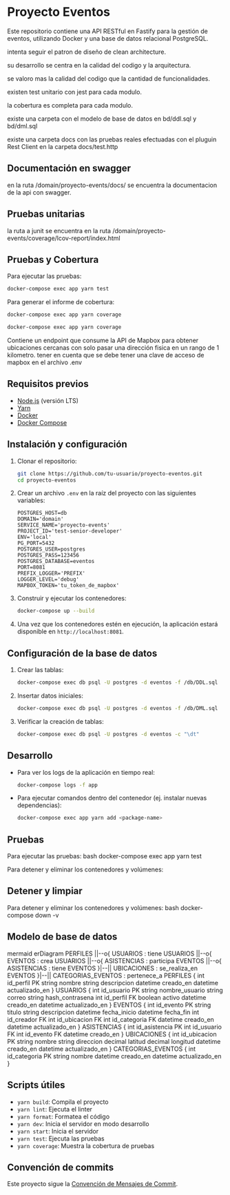 # Proyecto Eventos

Este repositorio contiene una API RESTful en Fastify para la gestión de eventos, utilizando Docker y una base de datos relacional PostgreSQL.

intenta seguir el patron de diseño de clean architecture.

su desarrollo se centra en la calidad del codigo y la arquitectura.

se valoro mas la calidad del codigo que la cantidad de funcionalidades.

existen test unitario con jest para cada modulo.

la cobertura es completa para cada modulo.

existe una carpeta con el modelo de base de datos en bd/ddl.sql y bd/dml.sql

existe una carpeta docs con las pruebas reales efectuadas con el pluguin Rest Client en la carpeta docs/test.http

## Documentación en swagger

en la ruta /domain/proyecto-events/docs/ se encuentra la documentacion de la api con swagger.

## Pruebas unitarias
la ruta a junit se encuentra en la ruta /domain/proyecto-events/coverage/lcov-report/index.html

## Pruebas y Cobertura

Para ejecutar las pruebas:

```bash
docker-compose exec app yarn test
```

Para generar el informe de cobertura:

```bash
docker-compose exec app yarn coverage
```

```bash
docker-compose exec app yarn coverage
```

Contiene un endpoint que consume la API de Mapbox para obtener ubicaciones cercanas con solo pasar una dirección fisica en un rango de 1 kilometro.
tener en cuenta que se debe tener una clave de acceso de mapbox en el archivo .env

## Requisitos previos

- [Node.js](https://nodejs.org/) (versión LTS)
- [Yarn](https://yarnpkg.com/)
- [Docker](https://www.docker.com/)
- [Docker Compose](https://docs.docker.com/compose/)

## Instalación y configuración

1. Clonar el repositorio:
   ```bash
   git clone https://github.com/tu-usuario/proyecto-eventos.git
   cd proyecto-eventos
   ```

2. Crear un archivo `.env` en la raíz del proyecto con las siguientes variables:
   ```
   POSTGRES_HOST=db
   DOMAIN='domain'
   SERVICE_NAME='proyecto-events'
   PROJECT_ID='test-senior-developer'
   ENV='local'
   PG_PORT=5432
   POSTGRES_USER=postgres
   POSTGRES_PASS=123456
   POSTGRES_DATABASE=eventos
   PORT=8081
   PREFIX_LOGGER='PREFIX'
   LOGGER_LEVEL='debug'
   MAPBOX_TOKEN='tu_token_de_mapbox'
   ```

3. Construir y ejecutar los contenedores:
   ```bash
   docker-compose up --build
   ```

4. Una vez que los contenedores estén en ejecución, la aplicación estará disponible en `http://localhost:8081`.

## Configuración de la base de datos

1. Crear las tablas:
   ```bash
   docker-compose exec db psql -U postgres -d eventos -f /db/DDL.sql
   ```

2. Insertar datos iniciales:
   ```bash
   docker-compose exec db psql -U postgres -d eventos -f /db/DML.sql
   ```

3. Verificar la creación de tablas:
   ```bash
   docker-compose exec db psql -U postgres -d eventos -c "\dt"
   ```

## Desarrollo

- Para ver los logs de la aplicación en tiempo real:
  ```bash
  docker-compose logs -f app
  ```

- Para ejecutar comandos dentro del contenedor (ej. instalar nuevas dependencias):
  ```bash
  docker-compose exec app yarn add <package-name>
  ```

## Pruebas

Para ejecutar las pruebas:
bash
docker-compose exec app yarn test


Para detener y eliminar los contenedores y volúmenes:
## Detener y limpiar

Para detener y eliminar los contenedores y volúmenes:
bash
docker-compose down -v

## Modelo de base de datos
mermaid
erDiagram
PERFILES ||--o{ USUARIOS : tiene
USUARIOS ||--o{ EVENTOS : crea
USUARIOS ||--o{ ASISTENCIAS : participa
EVENTOS ||--o{ ASISTENCIAS : tiene
EVENTOS }|--|| UBICACIONES : se_realiza_en
EVENTOS }|--|| CATEGORIAS_EVENTOS : pertenece_a
PERFILES {
int id_perfil PK
string nombre
string descripcion
datetime creado_en
datetime actualizado_en
}
USUARIOS {
int id_usuario PK
string nombre_usuario
string correo
string hash_contrasena
int id_perfil FK
boolean activo
datetime creado_en
datetime actualizado_en
}
EVENTOS {
int id_evento PK
string titulo
string descripcion
datetime fecha_inicio
datetime fecha_fin
int id_creador FK
int id_ubicacion FK
int id_categoria FK
datetime creado_en
datetime actualizado_en
}
ASISTENCIAS {
int id_asistencia PK
int id_usuario FK
int id_evento FK
datetime creado_en
}
UBICACIONES {
int id_ubicacion PK
string nombre
string direccion
decimal latitud
decimal longitud
datetime creado_en
datetime actualizado_en
}
CATEGORIAS_EVENTOS {
int id_categoria PK
string nombre
datetime creado_en
datetime actualizado_en
}

## Scripts útiles

- `yarn build`: Compila el proyecto
- `yarn lint`: Ejecuta el linter
- `yarn format`: Formatea el código
- `yarn dev`: Inicia el servidor en modo desarrollo
- `yarn start`: Inicia el servidor
- `yarn test`: Ejecuta las pruebas
- `yarn coverage`: Muestra la cobertura de pruebas

## Convención de commits

Este proyecto sigue la [Convención de Mensajes de Commit](https://www.conventionalcommits.org/).
